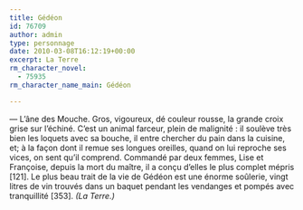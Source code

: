```yaml
---
title: Gédéon
id: 76709
author: admin
type: personnage
date: 2010-03-08T16:12:19+00:00
excerpt: La Terre
rm_character_novel:
  - 75935
rm_character_name_main: Gédéon

---
```

— L&rsquo;âne des Mouche. Gros, vigoureux, dé couleur rousse, la grande croix grise sur l&rsquo;échiné. C&rsquo;est un animal farceur, plein de malignité : il soulève très bien les loquets avec sa bouche, il entre chercher du pain dans la cuisine, et; à la façon dont il remue ses longues oreilles, quand on lui reproche ses vices, on sent qu&rsquo;il comprend. Commandé par deux femmes, Lise et Françoise, depuis la mort du maître, il a conçu d&rsquo;elles le plus complet mépris [121]. Le plus beau trait de la vie de Gédéon est une énorme soûlerie, vingt litres de vin trouvés dans un baquet pendant les vendanges et pompés avec tranquillité [353]. _(La Terre.)_